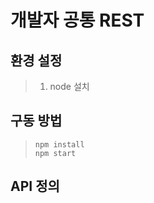 # 개발자 공통 REST

## 환경 설정
>  1. node 설치

## 구동 방법
> ```npm install```  
> ```npm start```  
> 

## API 정의